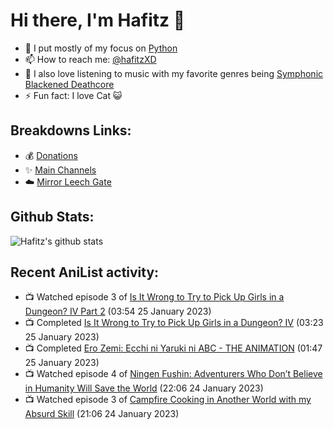 # Hi there, I'm Hafitz 👋
- 🐍 I put mostly of my focus on [Python](https://python.org)
- 📫 How to reach me: [@hafitzXD](https://t.me/hafitzXD)
- 🎵 I also love listening to music with my favorite genres being [Symphonic Blackened Deathcore](https://youtu.be/qyYmS_iBcy4)
- ⚡ Fun fact: I love Cat 😺

## Breakdowns Links:
- 💰 [Donations](https://t.me/TheBreakdowns/2)
- ✨ [Main Channels](https://t.me/TheBreakdowns)
- ☁️ [Mirror Leech Gate](https://t.me/BreakdownsGate)

## Github Stats:
![Hafitz's github stats](https://github-readme-stats.vercel.app/api?username=breakdowns&show_icons=true&count_private=true&bg_color=00000000&text_color=777)

## Recent AniList activity:
<!-- ANILIST_ACTIVITY:start -->

-   📺 Watched episode 3 of [Is It Wrong to Try to Pick Up Girls in a Dungeon? IV Part 2](https://anilist.co/anime/155211) (03:54 25 January 2023)
-   📺 Completed [Is It Wrong to Try to Pick Up Girls in a Dungeon? IV](https://anilist.co/anime/129196) (03:23 25 January 2023)
-   📺 Completed [Ero Zemi: Ecchi ni Yaruki ni ABC - THE ANIMATION](https://anilist.co/anime/98032) (01:47 25 January 2023)
-   📺 Watched episode 4 of [Ningen Fushin: Adventurers Who Don’t Believe in Humanity Will Save the World](https://anilist.co/anime/137909) (22:06 24 January 2023)
-   📺 Watched episode 3 of [Campfire Cooking in Another World with my Absurd Skill](https://anilist.co/anime/156067) (21:06 24 January 2023)

<!-- ANILIST_ACTIVITY:end -->
